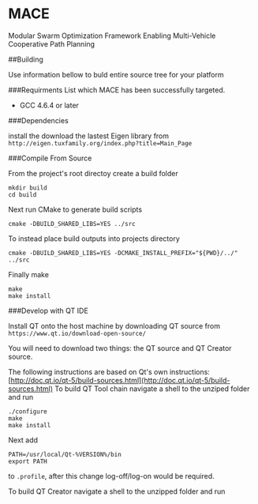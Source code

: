 # MACE
Modular Swarm Optimization Framework Enabling Multi-Vehicle Cooperative Path Planning

##Building

Use information bellow to buld entire source tree for your platform

###Requirments
List which MACE has been successfully targeted.
* GCC 4.6.4 or later

###Dependencies

install the download the lastest Eigen library from  
`http://eigen.tuxfamily.org/index.php?title=Main_Page`

###Compile From Source

From the project's root directoy create a build folder
```
mkdir build
cd build
``` 

Next run CMake to generate build scripts
```
cmake -DBUILD_SHARED_LIBS=YES ../src
```
To instead place build outputs into projects directory
```
cmake -DBUILD_SHARED_LIBS=YES -DCMAKE_INSTALL_PREFIX="${PWD}/../" ../src
```

Finally make
```
make
make install
```

###Develop with QT IDE

Install QT onto the host machine by downloading QT source from  
`https://www.qt.io/download-open-source/`

You will need to download two things: the QT source and QT Creator source.

The following instructions are based on Qt's own instructions: [http://doc.qt.io/qt-5/build-sources.html](http://doc.qt.io/qt-5/build-sources.html)
To build QT Tool chain navigate a shell to the unziped folder and run
```
./configure
make
make install
```
Next add 
```
PATH=/usr/local/Qt-%VERSION%/bin
export PATH
```
to `.profile`, after this change log-off/log-on would be required.

To build QT Creator navigate a shell to the unzipped folder and run
```

```

